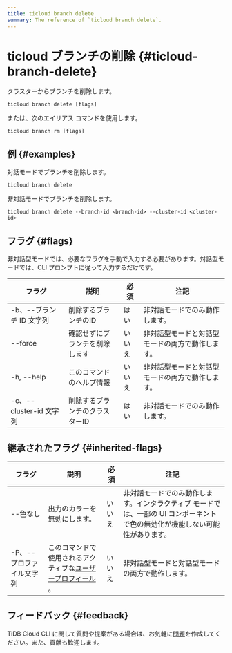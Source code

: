 ```yaml
---
title: ticloud branch delete
summary: The reference of `ticloud branch delete`.
---
```


# ticloud ブランチの削除 {#ticloud-branch-delete}

クラスターからブランチを削除します。

```shell
ticloud branch delete [flags]
```

または、次のエイリアス コマンドを使用します。

```shell
ticloud branch rm [flags]
```

## 例 {#examples}

対話モードでブランチを削除します。

```shell
ticloud branch delete
```

非対話モードでブランチを削除します。

```shell
ticloud branch delete --branch-id <branch-id> --cluster-id <cluster-id>
```

## フラグ {#flags}

非対話型モードでは、必要なフラグを手動で入力する必要があります。対話型モードでは、CLI プロンプトに従って入力するだけです。

| フラグ                 | 説明               | 必須  | 注記                       |
| ------------------- | ---------------- | --- | ------------------------ |
| -b、--ブランチ ID 文字列    | 削除するブランチのID      | はい  | 非対話モードでのみ動作します。          |
|  --force            | 確認せずにブランチを削除します  | いいえ | 非対話型モードと対話型モードの両方で動作します。 |
| -h, --help          | このコマンドのヘルプ情報     | いいえ | 非対話型モードと対話型モードの両方で動作します。 |
| -c、--cluster-id 文字列 | 削除するブランチのクラスターID | はい  | 非対話モードでのみ動作します。          |

## 継承されたフラグ {#inherited-flags}

| フラグ            | 説明                                                                          | 必須  | 注記                                                                |
| -------------- | --------------------------------------------------------------------------- | --- | ----------------------------------------------------------------- |
| --色なし          | 出力のカラーを無効にします。                                                              | いいえ | 非対話モードでのみ動作します。インタラクティブ モードでは、一部の UI コンポーネントで色の無効化が機能しない可能性があります。 |
| -P、--プロファイル文字列 | このコマンドで使用されるアクティブな[ユーザープロフィール](/tidb-cloud/cli-reference.md#user-profile) 。 | いいえ | 非対話型モードと対話型モードの両方で動作します。                                          |

## フィードバック {#feedback}

TiDB Cloud CLI に関して質問や提案がある場合は、お気軽に[問題](https://github.com/tidbcloud/tidbcloud-cli/issues/new/choose)を作成してください。また、貢献も歓迎します。
